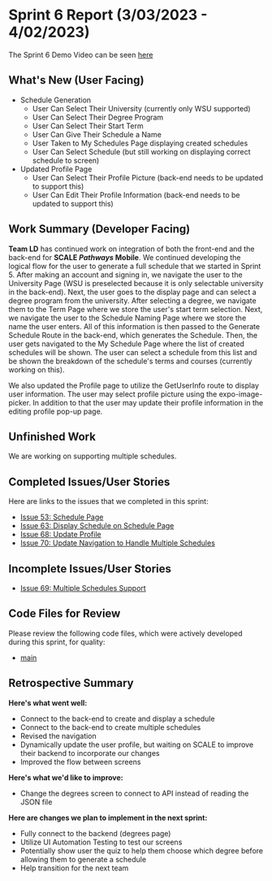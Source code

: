 # **Sprint 6 Report (3/03/2023 - 4/02/2023)**
The Sprint 6 Demo Video can be seen [here](https://drive.google.com/drive/u/1/folders/1vK7rr3lobuSvcbmlqSIi3UlhD_QW9viS)

## **What's New (User Facing)**
* Schedule Generation
  * User Can Select Their University (currently only WSU supported)
  * User Can Select Their Degree Program
  * User Can Select Their Start Term
  * User Can Give Their Schedule a Name
  * User Taken to My Schedules Page displaying created schedules
  * User Can Select Schedule (but still working on displaying correct schedule to screen)
* Updated Profile Page
  * User Can Select Their Profile Picture (back-end needs to be updated to support this)
  * User Can Edit Their Profile Information (back-end needs to be updated to support this)

## **Work Summary (Developer Facing)**
**Team LD** has continued work on integration of both the front-end and the back-end for **SCALE _Pathways_ Mobile**. We continued developing the logical flow for the user to generate a full schedule that we started in Sprint 5. After making an account and signing in, we navigate the user to the University Page (WSU is preselected because it is only selectable university in the back-end). Next, the user goes to the display page and can select a degree program from the university. After selecting a degree, we navigate them to the Term Page where we store the user's start term selection. Next, we navigate the user to the Schedule Naming Page where we store the name the user enters. All of this information is then passed to the Generate Schedule Route in the back-end, which generates the Schedule. Then, the user gets navigated to the My Schedule Page where the list of created schedules will be shown. The user can select a schedule from this list and be shown the breakdown of the schedule's terms and courses (currently working on this).

We also updated the Profile page to utilize the GetUserInfo route to display user information. The user may select profile picture using the expo-image-picker. In addition to that the user may update their profile information in the editing profile pop-up page. 

## **Unfinished Work**

We are working on supporting multiple schedules.

## **Completed Issues/User Stories**
Here are links to the issues that we completed in this sprint:

* [Issue 53: Schedule Page](https://github.com/WSUCptSCapstone-Fall2022Spring2023/scale-mobilefullstackapp/issues/53)
* [Issue 63: Display Schedule on Schedule Page](https://github.com/WSUCptSCapstone-Fall2022Spring2023/scale-mobilefullstackapp/issues/63)
* [Issue 68: Update Profile](https://github.com/WSUCptSCapstone-Fall2022Spring2023/scale-mobilefullstackapp/issues/68)  
* [Issue 70: Update Navigation to Handle Multiple Schedules](https://github.com/WSUCptSCapstone-Fall2022Spring2023/scale-mobilefullstackapp/issues/70)
  
## **Incomplete Issues/User Stories**

* [Issue 69: Multiple Schedules Support](https://github.com/WSUCptSCapstone-Fall2022Spring2023/scale-mobilefullstackapp/issues/69)

## **Code Files for Review**
Please review the following code files, which were actively developed during this sprint, for quality:
 * [main](https://github.com/WSUCptSCapstone-Fall2022Spring2023/scale-mobilefullstackapp/tree/main)

 
## **Retrospective Summary**
**Here's what went well:**
  * Connect to the back-end to create and display a schedule
  * Connect to the back-end to create multiple schedules 
  * Revised the navigation
  * Dynamically update the user profile, but waiting on SCALE to improve their backend to incorporate our changes 
  * Improved the flow between screens

**Here's what we'd like to improve:**
  * Change the degrees screen to connect to API instead of reading the JSON file 
  
**Here are changes we plan to implement in the next sprint:**
* Fully connect to the backend (degrees page)
* Utilize UI Automation Testing to test our screens
* Potentially show user the quiz to help them choose which degree before allowing them to generate a schedule
* Help transition for the next team
